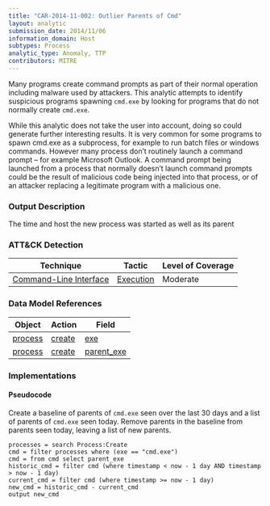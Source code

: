 ```yaml
---
title: "CAR-2014-11-002: Outlier Parents of Cmd"
layout: analytic
submission_date: 2014/11/06
information_domain: Host
subtypes: Process
analytic_type: Anomaly, TTP
contributors: MITRE
---
```


Many programs create command prompts as part of their normal operation including malware used by attackers. This analytic attempts to identify suspicious programs spawning `cmd.exe` by looking for programs that do not normally create `cmd.exe`.

While this analytic does not take the user into account, doing so could generate further interesting results. 
It is very common for some programs to spawn cmd.exe as a subprocess, for example to run batch files or windows commands. However many process don’t routinely launch a command prompt – for example Microsoft Outlook. A command prompt being launched from a process that normally doesn’t launch command prompts could be the result of malicious code being injected into that process, or of an attacker replacing a legitimate program with a malicious one.


### Output Description

The time and host the new process was started as well as its parent


### ATT&CK Detection
|Technique|Tactic|Level of Coverage|
|---|---|---|
|[Command-Line Interface](https://attack.mitre.org/techniques/T1059/)|[Execution](https://attack.mitre.org/tactics/TA0002/)|Moderate|

### Data Model References
|Object|Action|Field|
|---|---|---|
|[process](/data_model/process) | [create](/data_model/process#create) | [exe](/data_model/process#exe) |
|[process](/data_model/process) | [create](/data_model/process#create) | [parent_exe](/data_model/process#parent_exe) |


### Implementations

#### Pseudocode

Create a baseline of parents of `cmd.exe` seen over the last 30 days and a list of parents of `cmd.exe` seen today. Remove parents in the baseline from parents seen today, leaving a list of new parents.


```
processes = search Process:Create
cmd = filter processes where (exe == "cmd.exe")
cmd = from cmd select parent_exe
historic_cmd = filter cmd (where timestamp < now - 1 day AND timestamp > now - 1 day)
current_cmd = filter cmd (where timestamp >= now - 1 day)
new_cmd = historic_cmd - current_cmd
output new_cmd
```


